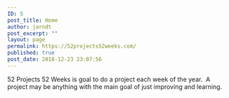 ```yaml
---
ID: 5
post_title: Home
author: jarndt
post_excerpt: ""
layout: page
permalink: https://52projects52weeks.com/
published: true
post_date: 2018-12-23 23:07:56
---
```

52 Projects 52 Weeks is goal to do a project each week of the year.  A project may be anything with the main goal of just improving and learning.